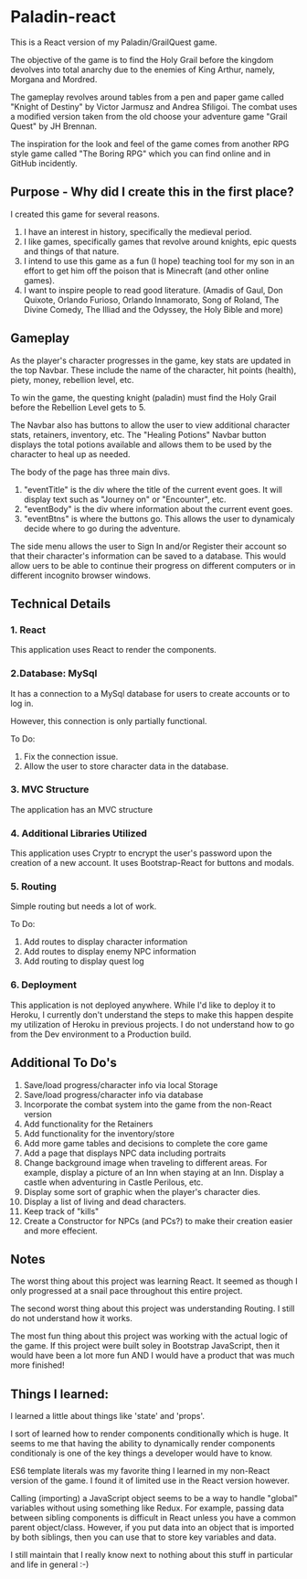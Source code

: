 # Paladin-react

This is a React version of my Paladin/GrailQuest game.

The objective of the game is to find the Holy Grail before the kingdom devolves into total anarchy due to the enemies of King Arthur, namely, Morgana and Mordred.

The gameplay revolves around tables from a pen and paper game called "Knight of Destiny" by Victor Jarmusz and Andrea Sfiligoi.  The combat uses a modified version taken from the old choose your adventure game "Grail Quest" by JH Brennan.

The inspiration for the look and feel of the game comes from another RPG style game called "The Boring RPG" which you can find online and in GitHub incidently.

## Purpose - Why did I create this in the first place?

I created this game for several reasons.

1. I have an interest in history, specifically the medieval period.
2. I like games, specifically games that revolve around knights, epic quests and things of that nature.
3. I intend to use this game as a fun (I hope) teaching tool for my son in an effort to get him off the poison that is Minecraft (and other online games).
4. I want to inspire people to read good literature.  (Amadis of Gaul, Don Quixote, Orlando Furioso, Orlando Innamorato, Song of Roland, The Divine Comedy, The Illiad and the Odyssey, the Holy Bible and more)


## Gameplay

As the player's character progresses in the game, key stats are updated in the top Navbar.  These include the name of the character, hit points (health), piety, money, rebellion level, etc.

To win the game, the questing knight (paladin) must find the Holy Grail before the Rebellion Level gets to 5.

The Navbar also has buttons to allow the user to view additional character stats, retainers, inventory, etc.  The "Healing Potions" Navbar button displays the total potions available and allows them to be used by the character to heal up as needed.

The body of the page has three main divs.

1. "eventTitle" is the div where the title of the current event goes.  It will display text such as "Journey on" or "Encounter", etc.
2. "eventBody" is the div where information about the current event goes.  
3. "eventBtns" is where the buttons go.  This allows the user to dynamicaly decide where to go during the adventure.

The side menu allows the user to Sign In and/or Register their account so that their character's information can be saved to a database.  This would allow uers to be able to continue their progress on different computers or in different incognito browser windows.



## Technical Details

### 1. React

This application uses React to render the components.

### 2.Database: MySql

It has a connection to a MySql database for users to create accounts or to log in.

However, this connection is only partially functional.

To Do: 

1. Fix the connection issue.
2. Allow the user to store character data in the database.

### 3. MVC Structure

The application has an MVC structure

### 4. Additional Libraries Utilized

This application uses Cryptr to encrypt the user's password upon the creation of a new account.
It uses Bootstrap-React for buttons and modals.

### 5. Routing

Simple routing but needs a lot of work.

To Do: 

1. Add routes to display character information
2. Add routes to display enemy NPC information
3. Add routing to display quest log

### 6. Deployment

This application is not deployed anywhere.  While I'd like to deploy it to Heroku, I currently don't understand the steps to make this happen despite my utilization of Heroku in previous projects.  I do not understand how to go from the Dev environment to a Production build.


## Additional To Do's

1. Save/load progress/character info via local Storage
2. Save/load progress/character info via database
3. Incorporate the combat system into the game from the non-React version
4. Add functionality for the Retainers
5. Add functionality for the inventory/store
6. Add more game tables and decisions to complete the core game
7. Add a page that displays NPC data including portraits
8. Change background image when traveling to different areas.  For example, display a picture of an Inn when staying at an Inn.  Display a castle when adventuring in Castle Perilous, etc.
9. Display some sort of graphic when the player's character dies.
10. Display a list of living and dead characters.
11. Keep track of "kills"
12. Create a Constructor for NPCs (and PCs?) to make their creation easier and more effecient.


## Notes

The worst thing about this project was learning React.  It seemed as though I only progressed at a snail pace throughout this entire project.

The second worst thing about this project was understanding Routing.  I still do not understand how it works.

The most fun thing about this project was working with the actual logic of the game.  If this project were built soley in Bootstrap JavaScript, then it would have been a lot more fun AND I would have a product that was much more finished!

## Things I learned:

I learned a little about things like 'state' and 'props'.  

I sort of learned how to render components conditionally which is huge.  It seems to me that having the ability to dynamically render components conditionaly is one of the key things a developer would have to know.

ES6 template literals was my favorite thing I learned in my non-React version of the game.  I found it of limited use in the React version however.

Calling (importing) a JavaScript object seems to be a way to handle "global" variables without using something like Redux.  For example, passing data between sibling components is difficult in React unless you have a common parent object/class.  However, if you put data into an object that is imported by both siblings, then you can use that to store key variables and data.

I still maintain that I really know next to nothing about this stuff in particular and life in general :-)




















